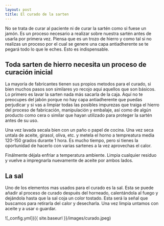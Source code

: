 ```yaml
---
layout: post
title: El curado de la sarten
---
```

No se trata de curar al paciente ni de curar la sartén como si fuese un jamón. Es un proceso necesario a realizar sobre nuestra sartén antes de usarla por primera vez. Piensa que es un trozo de hierro y como tal si no realizas un proceso por el cual se genere una capa antiadherente se te pegará todo lo que le eches. Esto es indispensable.

## Toda sarten de hierro necesita un proceso de curación inicial

La mayoría de fabricantes tienen sus propios metodos para el curado, si bien muchos pasos son similares yo recojo aqui aquellos que son básicos.
Lo primero es lavar la sarten nada más sacarla de la caja. Aquí no te preocupes del jabón porque no hay capa antiadherente que puedas perjudicar y si vas a limpiar todas las posibles impurezas que traiga el hierro del proceso de fabricación, manipulación y embalaje, así como de algún producto como cera o similar que hayan utilizado para proteger la sartén antes de su uso. 

Una vez lavada secala bien con un paño o papel de cocina. Una vez seca untala de aceite, girasol, oliva, etc. y metela el horno a tempreatura media 120-150 grados durante 1 hora. Es mucho tiempo, pero si tienes la oportunidad de hacerlo con varias sartenes a la vez aprovechas el calor.

Finálmente déjala enfriar a temperatura ambiente. Limpia cualquier residuo y vuelve a impregnarla nuevamente de aceite por ambos lados.

## La sal
Uno de los elementos mas usados para el curado es la sal. Esta se puede añadir al proceso de curado después del horneado, calentándola al fuego y dejándola hasta que la sal coja un color tostado. Esta será la señal que buscamos para retirarla del calor y desecharla. Una vez limpia untamos con aceite y a usar o guardar.

![_config.yml]({{ site.baseurl }}/images/curado.jpeg)

